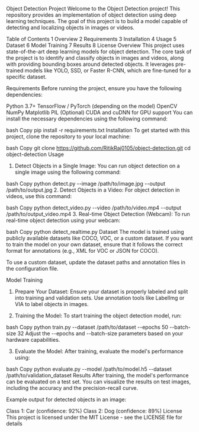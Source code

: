 Object Detection Project
Welcome to the Object Detection project! This repository provides an implementation of object detection using deep learning techniques. The goal of this project is to build a model capable of detecting and localizing objects in images or videos.

Table of Contents
1 Overview
2 Requirements
3 Installation
4 Usage
5 Dataset
6 Model Training
7 Results
8 License
Overview
This project uses state-of-the-art deep learning models for object detection. The core task of the project is to identify and classify objects in images and videos, along with providing bounding boxes around detected objects. It leverages pre-trained models like YOLO, SSD, or Faster R-CNN, which are fine-tuned for a specific dataset.

Requirements
Before running the project, ensure you have the following dependencies:

Python 3.7+
TensorFlow / PyTorch (depending on the model)
OpenCV
NumPy
Matplotlib
PIL
(Optional) CUDA and cuDNN for GPU support
You can install the necessary dependencies using the following command:

bash
Copy
pip install -r requirements.txt
Installation
To get started with this project, clone the repository to your local machine:

bash
Copy
git clone https://github.com/RitikRaj0105/object-detection.git
cd object-detection
Usage
1. Detect Objects in a Single Image:
You can run object detection on a single image using the following command:

bash
Copy
python detect.py --image /path/to/image.jpg --output /path/to/output.jpg
2. Detect Objects in a Video:
For object detection in videos, use this command:

bash
Copy
python detect_video.py --video /path/to/video.mp4 --output /path/to/output_video.mp4
3. Real-time Object Detection (Webcam):
To run real-time object detection using your webcam:

bash
Copy
python detect_realtime.py
Dataset
The model is trained using publicly available datasets like COCO, VOC, or a custom dataset. If you want to train the model on your own dataset, ensure that it follows the correct format for annotations (e.g., XML for VOC or JSON for COCO).

To use a custom dataset, update the dataset paths and annotation files in the configuration file.

Model Training
1. Prepare Your Dataset:
Ensure your dataset is properly labeled and split into training and validation sets. Use annotation tools like LabelImg or VIA to label objects in images.

2. Training the Model:
To start training the object detection model, run:

bash
Copy
python train.py --dataset /path/to/dataset --epochs 50 --batch-size 32
Adjust the --epochs and --batch-size parameters based on your hardware capabilities.

3. Evaluate the Model:
After training, evaluate the model's performance using:

bash
Copy
python evaluate.py --model /path/to/model.h5 --dataset /path/to/validation_dataset
Results
After training, the model's performance can be evaluated on a test set. You can visualize the results on test images, including the accuracy and the precision-recall curve.

Example output for detected objects in an image:

Class 1: Car (confidence: 92%)
Class 2: Dog (confidence: 89%)
License
This project is licensed under the MIT License - see the LICENSE file for details
